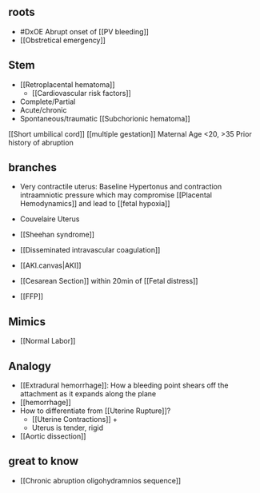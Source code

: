 ## roots
- #DxOE  Abrupt onset of [[PV bleeding]] 
- [[Obstretical emergency]]
## Stem
- [[Retroplacental hematoma]]
	- [[Cardiovascular risk factors]] 
- Complete/Partial
- Acute/chronic
- Spontaneous/traumatic
[[Subchorionic hematoma]] 

[[Short umbilical cord]]
[[multiple gestation]] 
Maternal Age <20, >35
Prior history of abruption 

## branches
- Very contractile uterus: Baseline Hypertonus and contraction intraamniotic pressure which may compromise [[Placental Hemodynamics]] and lead to [[fetal hypoxia]] 
- Couvelaire Uterus
- [[Sheehan syndrome]] 
- [[Disseminated intravascular coagulation]]
- [[AKI.canvas|AKI]]

- [[Cesarean Section]] within 20min of [[Fetal distress]] 
- [[FFP]] 
## Mimics
- [[Normal Labor]]

## Analogy
- [[Extradural hemorrhage]]: How a bleeding point shears off the attachment as it expands along the plane
- [[hemorrhage]]
- How to differentiate from [[Uterine Rupture]]?
	- [[Uterine Contractions]] + 
	- Uterus is tender, rigid
- [[Aortic dissection]] 

## great to know
- [[Chronic abruption oligohydramnios sequence]]  